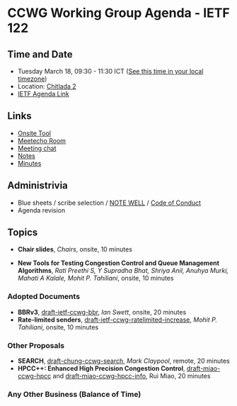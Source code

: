 # CCWG Working Group Agenda - IETF 122

## Time and Date

* Tuesday March 18, 09:30 - 11:30 ICT ([See this time in your local timezone](https://www.timeanddate.com/worldclock/fixedtime.html?msg=CCWG+at+IETF+122&iso=20250318T0930&p1=28&ah=2))
* Location: [Chitlada 2](https://datatracker.ietf.org/meeting/122/floor-plan?room=chitlada-2)
* [IETF Agenda Link](https://datatracker.ietf.org/meeting/122/agenda/?show=ccwg)

## Links

* [Onsite Tool](https://meetings.conf.meetecho.com/onsite122/?group=ccwg&short=ccwg&item=1)
* [Meetecho Room](https://meetings.conf.meetecho.com/ietf122/?group=ccwg&short=ccwg&item=1)
* [Meeting chat](https://zulip.ietf.org/#narrow/stream/ccwg)
* [Notes](https://notes.ietf.org/notes-ietf-122-ccwg)
* [Minutes](https://datatracker.ietf.org/doc/minutes-122-ccwg/)

## Administrivia

* Blue sheets / scribe selection / [NOTE WELL](https://www.ietf.org/about/note-well.html) / [Code of Conduct](https://www.rfc-editor.org/rfc/rfc7154.html)
* Agenda revision

## Topics

- **Chair slides**, _Chairs_, onsite, 10 minutes

- **New Tools for Testing Congestion Control and Queue Management Algorithms**, _Rati Preethi S, Y Supradha Bhat, Shriya Anil, Anuhya Murki, Mahati A Kalale, Mohit P. Tahiliani_, onsite, 10 minutes

### Adopted Documents

- **BBRv3**, [draft-ietf-ccwg-bbr](https://datatracker.ietf.org/doc/draft-ietf-ccwg-bbr/), _Ian Swett_, onsite, 20 minutes
- **Rate-limited senders**, [draft-ietf-ccwg-ratelimited-increase](https://datatracker.ietf.org/doc/draft-ietf-ccwg-ratelimited-increase/), _Mohit P. Tahiliani_, onsite, 10 minutes

### Other Proposals

- **SEARCH**, [draft-chung-ccwg-search](https://datatracker.ietf.org/doc/draft-chung-ccwg-search/), _Mark Claypool_, remote, 20 minutes
- **HPCC++: Enhanced High Precision Congestion Control**, [draft-miao-ccwg-hpcc](https://datatracker.ietf.org/doc/draft-miao-ccwg-hpcc/) and [draft-miao-ccwg-hpcc-info](https://datatracker.ietf.org/doc/draft-miao-ccwg-hpcc-info/), Rui Miao, 20 minutes

### Any Other Business (Balance of Time)
